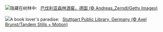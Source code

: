 ![](https://www.bing.com/th?id=OHR.FranconianWineCellar_ZH-CN8234719750_UHD.jpg&w=1000)隐藏在树林中:&nbsp;&ensp;[巴伐利亚森林酒窖，德国 (© Andreas_Zerndl/Getty Images)](https://www.bing.com/th?id=OHR.FranconianWineCellar_ZH-CN8234719750_UHD.jpg)
<br><br/>
![](https://www.bing.com/th?id=OHR.StuttgartPublicLibrary_EN-US3925069856_UHD.jpg&w=1000)A book lover's paradise:&nbsp;&ensp;[Stuttgart Public Library, Germany (© Axel Brunst/Tandem Stills + Motion)](https://www.bing.com/th?id=OHR.StuttgartPublicLibrary_EN-US3925069856_UHD.jpg)
<br><br/>
